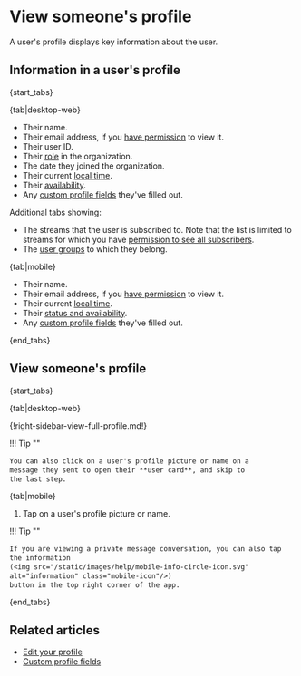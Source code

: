 # View someone's profile

A user's profile displays key information about the user.

## Information in a user's profile

{start_tabs}

{tab|desktop-web}

- Their name.
- Their email address, if you [have
  permission](/help/restrict-visibility-of-email-addresses) to view it.
- Their user ID.
- Their [role](/help/roles-and-permissions) in the organization.
- The date they joined the organization.
- Their current [local time](/help/change-your-timezone).
- Their [availability](/help/status-and-availability#availability).
- Any [custom profile fields](/help/custom-profile-fields) they've filled out.

Additional tabs showing:

- The streams that the user is subscribed to. Note that the list is limited to
  streams for which you have [permission to see all
  subscribers](/help/stream-permissions).
- The [user groups](/help/user-groups) to which they belong.

{tab|mobile}

- Their name.
- Their email address, if you [have
  permission](/help/restrict-visibility-of-email-addresses) to view it.
- Their current [local time](/help/change-your-timezone).
- Their [status and availability](/help/status-and-availability).
- Any [custom profile fields](/help/custom-profile-fields) they've filled out.

{end_tabs}

## View someone's profile

{start_tabs}

{tab|desktop-web}

{!right-sidebar-view-full-profile.md!}

!!! Tip ""

    You can also click on a user's profile picture or name on a
    message they sent to open their **user card**, and skip to
    the last step.

{tab|mobile}

1. Tap on a user's profile picture or name.

!!! Tip ""

    If you are viewing a private message conversation, you can also tap the information
    (<img src="/static/images/help/mobile-info-circle-icon.svg" alt="information" class="mobile-icon"/>)
    button in the top right corner of the app.

{end_tabs}

## Related articles

* [Edit your profile](/help/edit-your-profile)
* [Custom profile fields](/help/custom-profile-fields)

